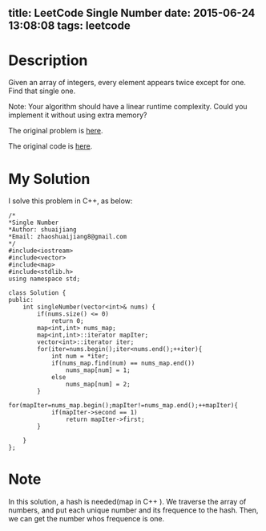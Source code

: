 title: LeetCode Single Number
date: 2015-06-24 13:08:08
tags: leetcode
---


# Description
Given an array of integers, every element appears twice except for one. Find that single one.

Note:
Your algorithm should have a linear runtime complexity. Could you implement it without using extra memory?

The original problem is [here](https://leetcode.com/problems/single-number/ "Problem").

The original code is [here](https://github.com/shuaijiang/LeetCode/blob/master/SingleNumber.cpp "Code").
<!--more-->

# My Solution
I solve this problem in C++, as below:


	/*
	*Single Number
	*Author: shuaijiang
	*Email: zhaoshuaijiang8@gmail.com
	*/
	#include<iostream>
	#include<vector>
	#include<map>
	#include<stdlib.h>
	using namespace std;
	
	class Solution {
	public:
	    int singleNumber(vector<int>& nums) {
	    	if(nums.size() <= 0)
	    		return 0;
	        map<int,int> nums_map;
	        map<int,int>::iterator mapIter;
	        vector<int>::iterator iter;
	        for(iter=nums.begin();iter<nums.end();++iter){
	        	int num = *iter;
	        	if(nums_map.find(num) == nums_map.end())
	        		nums_map[num] = 1;
	        	else
	        		nums_map[num] = 2;
	        }
	        for(mapIter=nums_map.begin();mapIter!=nums_map.end();++mapIter){
	        	if(mapIter->second == 1)
	        		return mapIter->first;
	        }
	        
	    }
	};


# Note
In this solution, a hash is needed(map in C++ ). We traverse the array of numbers, and put each unique number and its frequence to the hash. Then, we can get the number whos frequence is one.
